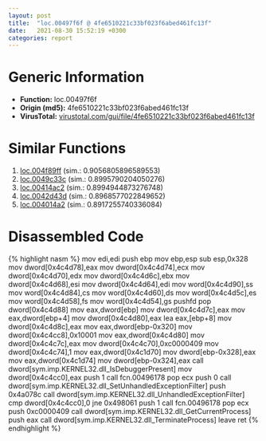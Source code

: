 ```yaml
---
layout: post
title:  "loc.00497f6f @ 4fe6510221c33bf023f6abed461fc13f"
date:   2021-08-30 15:52:19 +0300
categories: report
---
```


# Generic Information
- **Function:** loc.00497f6f
- **Origin (md5):** 4fe6510221c33bf023f6abed461fc13f
- **VirusTotal:** [virustotal.com/gui/file/4fe6510221c33bf023f6abed461fc13f][virustotal_ref]



# Similar Functions

1. [loc.004f89ff][similar_1_ref] (sim.: 0.9056805896589553)
2. [loc.0049c33c][similar_2_ref] (sim.: 0.8995790204050276)
3. [loc.00414ac2][similar_3_ref] (sim.: 0.8994944873276748)
4. [loc.0042d43d][similar_4_ref] (sim.: 0.8968577022849652)
5. [loc.004014a2][similar_5_ref] (sim.: 0.8917255740336084)


# Disassembled Code

{% highlight nasm %}
mov edi,edi
push ebp
mov ebp,esp
sub esp,0x328
mov dword[0x4c4d78],eax
mov dword[0x4c4d74],ecx
mov dword[0x4c4d70],edx
mov dword[0x4c4d6c],ebx
mov dword[0x4c4d68],esi
mov dword[0x4c4d64],edi
mov word[0x4c4d90],ss
mov word[0x4c4d84],cs
mov word[0x4c4d60],ds
mov word[0x4c4d5c],es
mov word[0x4c4d58],fs
mov word[0x4c4d54],gs
pushfd 
pop dword[0x4c4d88]
mov eax,dword[ebp]
mov dword[0x4c4d7c],eax
mov eax,dword[ebp+4]
mov dword[0x4c4d80],eax
lea eax,[ebp+8]
mov dword[0x4c4d8c],eax
mov eax,dword[ebp-0x320]
mov dword[0x4c4cc8],0x10001
mov eax,dword[0x4c4d80]
mov dword[0x4c4c7c],eax
mov dword[0x4c4c70],0xc0000409
mov dword[0x4c4c74],1
mov eax,dword[0x4c1d70]
mov dword[ebp-0x328],eax
mov eax,dword[0x4c1d74]
mov dword[ebp-0x324],eax
call dword[sym.imp.KERNEL32.dll_IsDebuggerPresent]
mov dword[0x4c4cc0],eax
push 1
call fcn.00496178
pop ecx
push 0
call dword[sym.imp.KERNEL32.dll_SetUnhandledExceptionFilter]
push 0x4a078c
call dword[sym.imp.KERNEL32.dll_UnhandledExceptionFilter]
cmp dword[0x4c4cc0],0
jne 0x498061
push 1
call fcn.00496178
pop ecx
push 0xc0000409
call dword[sym.imp.KERNEL32.dll_GetCurrentProcess]
push eax
call dword[sym.imp.KERNEL32.dll_TerminateProcess]
leave 
ret 
{% endhighlight %}


[similar_1_ref]: /report/loc.004f89ff@e2ba7f10eb234338a49853c34d7d9c56
[similar_2_ref]: /report/loc.0049c33c@279a61b1e76da49531f1f16fd1102a2d
[similar_3_ref]: /report/loc.00414ac2@20a93604f17ee6f3c2aa7b1f7a497fcf
[similar_4_ref]: /report/loc.0042d43d@9964b63070116cfb2469e51850178af1
[similar_5_ref]: /report/loc.004014a2@e38ba004520fa1a86a35b63e8d5843ef
[virustotal_ref]: https://www.virustotal.com/gui/file/4fe6510221c33bf023f6abed461fc13f